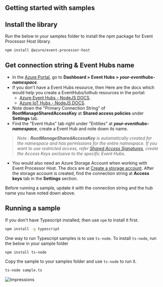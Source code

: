 ## Getting started with samples ##

## Install the library

Run the below in your samples folder to install the npm package for Event Processor Host library.
```bash
npm install @azure/event-processor-host
```

## Get connection string & Event Hubs name
- In the [Azure Portal](https://portal.azure.com), go to **Dashboard > Event Hubs > _your-eventhubs-namespace_**.
- If you don't have a Event Hubs resource, then Here are the docs which would help you create a EventHubs/Iothub resources in the portal:
  - [Azure Event Hubs - NodeJS DOCS](https://docs.microsoft.com/en-us/azure/event-hubs/event-hubs-node-get-started-send).
  - [Azure IoT Hubs - NodeJS DOCS](https://docs.microsoft.com/en-us/azure/iot-hub/iot-hub-node-node-module-twin-getstarted).
- Note down the "Primary Connection String" of **RootManageSharedAccessKey** at **Shared access policies** under **Settings** tab.
- Find the "Event Hubs" tab right under "Entities" at **_your-eventhubs-namespace_**, create a Event Hub and note down its name.
> _Note : **RootManageSharedAccessKey** is automatically created for the namespace and has permissions for the entire namespace. If you want to use restricted access, refer [Shared Access Signatures](https://docs.microsoft.com/en-us/rest/api/eventhub/generate-sas-token), create the Access Keys exclusive to the specific Event Hubs._
- You would also need an Azure Storage Account when working with Event Processor Host. The docs are at
[Create a storage account](https://docs.microsoft.com/en-us/azure/storage/common/storage-quickstart-create-account?tabs=azure-portal). After the storage account is created, find the connection string at **Access keys** tab in the **Settings** section.

Before running a sample, update it with the connection string and the hub name you have noted down above.

## Running a sample

If you don't have Typescript installed, then use `npm` to install it first.
```bash
npm install -g typescript
```

One way to run Typescript samples is to use `ts-node`. To install `ts-node`, run the below in your sample folder
```bash
npm install ts-node
```

Copy the sample to your samples folder and use `ts-node` to run it.
```bash
ts-node sample.ts
```

![Impressions](https://azure-sdk-impressions.azurewebsites.net/api/impressions/azure-sdk-for-js/sdk/eventhub/event-processor-host/samples/README.png)
